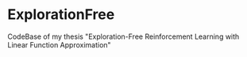 # ExplorationFree
CodeBase of my thesis "Exploration-Free Reinforcement Learning with Linear Function Approximation"
